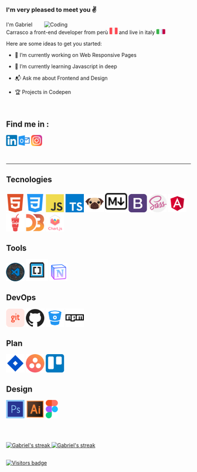 ### I'm very pleased to meet you :v:
<img align="right" alt="Coding" width="400" src="https://cdn.dribbble.com/users/102505/screenshots/3635071/media/4207c469ed41883eefdc5cbf7ec5242e.gif">

<p>
I'm Gabriel Carrasco a front-end developer from perù
<a><img src="./src/icons/Flags/peru.svg" width="22" height="18"></a>
and live in italy
<a><img src="./src/icons/Flags/italy.svg" width="24" height="14"></a>
</p>




Here are some ideas to get you started:

- :telescope:  I’m currently working on Web Responsive Pages

- :seedling: I’m currently learning Javascript in deep

- :mailbox_with_mail: Ask me about Frontend and Design

- :trophy: Projects in Codepen

<br>

## Find me in :

[<img src="./src/icons/Socials/linkedin.svg" width="30">][in]
[<img src="./src/icons/Socials/outlook.svg" width="30">][outlook]
[<img src="./src/icons/Socials/instagram.svg" width="30">][instagram]

<br>
<hr>


## Tecnologies

<p>
<img src="./src/icons/Tecnologies/html5.svg" width="50" alt="HTML5" title="HTML5">
<img src="./src/icons/Tecnologies/css3.svg" width="50" alt="CSS3" title="CSS3">
<img src="./src/icons/Tecnologies/js.svg" width="50" alt="JAVASCRIPT" title="JAVASCRIPT">
<img src="./src/icons/Tecnologies/typescript.svg" width="50" alt="Typescript" title="Typescript">
<img src="./src/icons/Tecnologies/pug.svg" width="50" alt="Pug" title="Pug">
<img src="./src/icons/Tecnologies/markdown-1.svg" width="60" alt="Markdown" title="Markdown">
<img src="./src/icons/Tecnologies/bootstrap.png" width="50" alt="Bootstrap" title="Bootstrap">
<img src="./src/icons/Tecnologies/sass.svg" width="50" alt="Sass" title="Sass">
<img src="./src/icons/Tecnologies/angular.png" width="50" alt="Angular" title="Angular">
<img src="./src/icons/Tecnologies/gulp.svg" width="50" alt="Gulp" title="Gulp">
<img src="./src/icons/Tecnologies/d3js.svg" width="50" alt="D3" title="D3">
<img src="./src/icons/Tecnologies/chartjs.svg" width="50" alt="chart" title="chart">
<!-- <img src="./src/icons/Tecnologies/blender.svg" width="50" alt="blender" title="blender"> -->
</p>

## Tools

<p>
<img src="./src/icons/Tools/vscode.png" width="50" alt="Vscode" title="Vscode">
<img src="./src/icons/Tools/Brackets.svg" width="60" alt="Brackets" title="Brackets">
<img src="./src/icons/Tools/notion.png" width="50" alt="Notion" title="Notion">
</p>

## DevOps
<p>
<img src="./src/icons/Build/git.svg" width="50" alt="Git" title="Git">
<img src="./src/icons/Build/github.svg" width="50" alt="Github" title="Github">
<img src="./src/icons/Build/bitbucket.png" width="50" alt="Bitbucket" title="Bitbucket">
<img src="./src/icons/Build/npm.svg" width="50" alt="Npm" title="Npm">
</p>

## Plan
<p>
<img src="./src/icons/Plan/Jira.svg" width="50" alt="Jira" title="Jira">
<img src="./src/icons/Plan/asana.svg" width="50" alt="Asana" title="Asana">
<img src="./src/icons/Plan/trello.svg" width="50" alt="Trello" title="Trello">
</p>

## Design
<p>
<img src="./src/icons/Design/photoshop.svg" width="50" alt="Photoshop" title="Photoshop">
<img src="./src/icons/Design/illustrator.svg" width="50" alt="Illustrator" title="Illustrator">
<img src="./src/icons/Design/figma-1.svg" height="50" alt="Figma" title="Figma">
</p>


<br><br>

<span align="center">
    <a href="https://github.com/SubhamRaoniar28/github-readme-streak-stats">
        <img title="🔥 Get streak stats for your profile at git.io/streak-stats" alt="Gabriel's streak" src="https://github-readme-streak-stats.herokuapp.com/?user=Mkgabri18&theme=darcula&hide_border=true&stroke=0000&background=060A0CD0"/>
    </a>
</span>

<span align="center">
    <a href="https://github.com/SubhamRaoniar28/github-readme-streak-stats">
        <img title="hub-stats" alt="Gabriel's streak" src="https://github-readme-stats.vercel.app/api?username=Mkgabri18&show_icons=true&theme=monokai"/>
    </a>
</span>



<!-- [![Gabriel Carrasco's github stats](https://github-readme-stats.vercel.app/api?username=Mkgabri18&show_icons=true&theme=monokai)][hub-stat]

<br/> -->

<!-- [![trophy](https://github-profile-trophy.vercel.app/?username=Mkgabri18)](https://github.com/Mkgabri18/github-profile-trophy) -->


<br>
<br>

<p align="left">
  <a href="https://badges.pufler.dev">
      <img src="https://badges.pufler.dev/visits/Mkgabri18/Mkgabri18" alt="Visitors badge" />
   </a>
</p>


[in]:https://www.linkedin.com/in/gabriel-carrasco-667562117 "Linkedin profile"
[outlook]:mailto:gabriel136@hotmail.it "My email"
[instagram]:https://www.google.it "Instagram"
[hub-stat]:(https://github.com/Mkgabri18/github-readme-stats)

<!--
[![in](https://www.flaticon.com/svg/vstatic/svg/174/174857.svg?token=exp=1610408633~hmac=e90d60887d94140f832feadd40c30031)](https://www.linkedin.com/in/gabriel-carrasco-667562117)

<div>Icons made by <a href="https://www.flaticon.com/authors/freepik" title="Freepik">Freepik</a> from <a href="https://www.flaticon.com/" title="Flaticon">www.flaticon.com</a></div>			

-->

